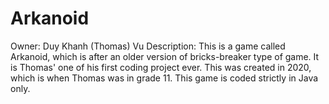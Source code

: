 # Arkanoid
Owner: Duy Khanh (Thomas) Vu
Description: This is a game called Arkanoid, which is after an older version of bricks-breaker type of game. It is Thomas' one of his first coding project ever. This was created in 2020, which is when Thomas was in grade 11. This game is coded strictly in Java only.
